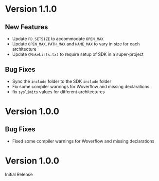 # Version 1.1.0

## New Features

- Update `FD_SETSIZE` to accommodate `OPEN_MAX`
- Update `OPEN_MAX`, `PATH_MAX` and `NAME_MAX` to vary in size for each architecture
- Update `CMakeLists.txt` to require setup of SDK in a super-project

## Bug Fixes

- Sync the `include` folder to the SDK `include` folder
- Fix some compiler warnings for Woverflow and missing declarations
- fix `syslimits` values for different architectures

# Version 1.0.0

## Bug Fixes

- Fixed some compiler warnings for Woverflow and missing declarations


# Version 1.0.0

Initial Release
